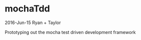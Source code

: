# mochaTdd

2016-Jun-15 Ryan + Taylor

Prototyping out the mocha test driven development framework

